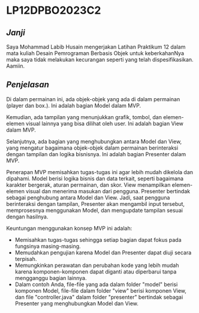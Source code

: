 # LP12DPBO2023C2
## *Janji*
Saya Mohammad Labib Husain mengerjakan Latihan Praktikum 12 dalam mata kuliah Desain Pemrograman Berbasis Objek untuk keberkahanNya maka saya tidak melakukan kecurangan seperti yang telah dispesifikasikan. Aamiin.
## *Penjelasan*
Di dalam permainan ini, ada objek-objek yang ada di dalam permainan (player dan box.). Ini adalah bagian Model dalam MVP.

Kemudian, ada tampilan yang menunjukkan grafik, tombol, dan elemen-elemen visual lainnya yang bisa dilihat oleh user. Ini adalah bagian View dalam MVP.

Selanjutnya, ada bagian yang menghubungkan antara Model dan View, yang mengatur bagaimana objek-objek dalam permainan berinteraksi dengan tampilan dan logika bisnisnya. Ini adalah bagian Presenter dalam MVP.

Penerapan MVP memisahkan tugas-tugas ini agar lebih mudah dikelola dan dipahami. Model berisi logika bisnis dan data terkait, seperti bagaimana karakter bergerak, aturan permainan, dan skor. View menampilkan elemen-elemen visual dan menerima masukan dari pengguna. Presenter bertindak sebagai penghubung antara Model dan View. Jadi, saat pengguna berinteraksi dengan tampilan, Presenter akan mengambil input tersebut, memprosesnya menggunakan Model, dan mengupdate tampilan sesuai dengan hasilnya.

Keuntungan menggunakan konsep MVP ini adalah:

* Memisahkan tugas-tugas sehingga setiap bagian dapat fokus pada fungsinya masing-masing.
* Memudahkan pengujian karena Model dan Presenter dapat diuji secara terpisah.
* Memungkinkan perawatan dan perubahan kode yang lebih mudah karena komponen-komponen dapat diganti atau diperbarui tanpa mengganggu bagian lainnya.
* Dalam contoh Anda, file-file yang ada dalam folder "model" berisi komponen Model, file-file dalam folder "view" berisi komponen View, dan file "controller.java" dalam folder "presenter" bertindak sebagai Presenter yang menghubungkan Model dan View.
